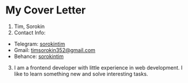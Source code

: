 # My Cover Letter

1. Tim, Sorokin
2. Contact Info:
* Telegram: [sorokintim](https://t.me/sorokintim)
* Gmail: timsorokin352@gmail.com
* Behance: [sorokintim](https://www.behance.net/sorokintim)
3. I am a frontend developer with little experience in web development. I like to learn something new and solve interesting tasks.
